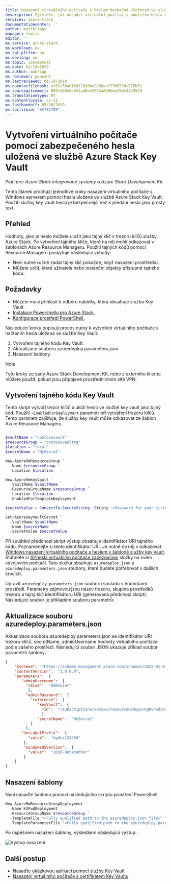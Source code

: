 ```yaml
---
title: Nasazení virtuálního počítače s heslem bezpečně uloženým ve službě Azure Stack | Dokumentace Microsoftu
description: Zjistěte, jak nasadit virtuální počítač s použitím hesla uložená ve službě Azure Stack Key Vault
services: azure-stack
documentationcenter: ''
author: mattbriggs
manager: femila
editor: ''
ms.service: azure-stack
ms.workload: na
ms.tgt_pltfrm: na
ms.devlang: na
ms.topic: conceptual
ms.date: 01/14/2019
ms.author: mabrigg
ms.reviewer: ppacent
ms.lastreviewed: 01/14/2019
ms.openlocfilehash: ef82c50a8150f10fdbe2b38acf77b5539c575b51
ms.sourcegitcommit: 889fd09e0ab51ad0e43552a800bbe39dc9429579
ms.translationtype: MT
ms.contentlocale: cs-CZ
ms.lasthandoff: 05/16/2019
ms.locfileid: "65782799"
---
```

# <a name="create-a-virtual-machine-using-a-secure-password-stored-in-azure-stack-key-vault"></a>Vytvoření virtuálního počítače pomocí zabezpečeného hesla uložená ve službě Azure Stack Key Vault

*Platí pro: Azure Stack integrované systémy a Azure Stack Development Kit*

Tento článek prochází jednotlivé kroky nasazení virtuálního počítače s Windows serverem pomocí hesla uložená ve službě Azure Stack Key Vault. Použití služby key vault hesla je bezpečnější než k předání hesla jako prostý text.

## <a name="overview"></a>Přehled

Hodnoty, jako je heslo můžete uložit jako tajný klíč v trezoru klíčů služby Azure Stack. Po vytvoření tajného klíče, které na něj mohli odkazovat v šablonách Azure Resource Manageru. Použití tajných kódů pomocí Resource Manageru poskytuje následující výhody:

* Není nutné ručně zadat tajný klíč pokaždé, když nasazení prostředku.
* Můžete určit, které uživatele nebo instanční objekty přístupné tajného kódu.

## <a name="prerequisites"></a>Požadavky

* Můžete musí přihlásit k odběru nabídky, která obsahuje službu Key Vault.
* [Instalace Powershellu pro Azure Stack.](../operator/azure-stack-powershell-install.md)
* [Konfigurace prostředí PowerShell.](azure-stack-powershell-configure-user.md)

Následující kroky popisují proces nutný k vytvoření virtuálního počítače s načtením hesla uložená ve službě Key Vault:

1. Vytvoření tajného kódu Key Vault.
2. Aktualizace souboru azuredeploy.parameters.json.
3. Nasazení šablony.

> [!NOTE]  
> Tyto kroky ze sady Azure Stack Development Kit, nebo z externího klienta můžete použít, pokud jsou připojené prostřednictvím sítě VPN.

## <a name="create-a-key-vault-secret"></a>Vytvoření tajného kódu Key Vault

Tento skript vytvoří trezor klíčů a uloží heslo ve službě key vault jako tajný kód. Použití `-EnabledForDeployment` parametr při vytváření trezoru klíčů. Tento parametr zajišťuje, že služby key vault může odkazovat ze šablon Azure Resource Manageru.

```powershell

$vaultName = "contosovault"
$resourceGroup = "contosovaultrg"
$location = "local"
$secretName = "MySecret"

New-AzureRmResourceGroup `
  -Name $resourceGroup `
  -Location $location

New-AzureRmKeyVault `
  -VaultName $vaultName `
  -ResourceGroupName $resourceGroup `
  -Location $location
  -EnabledForTemplateDeployment

$secretValue = ConvertTo-SecureString -String '<Password for your virtual machine>' -AsPlainText -Force

Set-AzureKeyVaultSecret `
  -VaultName $vaultName `
  -Name $secretName `
  -SecretValue $secretValue

```

Při spuštění předchozí skript výstup obsahuje identifikátor URI tajného kódu. Poznamenejte si tento identifikátor URI. Je nutné na něj v odkazovat [Windows nasazení virtuálního počítače s heslem v šabloně služby key vault](https://github.com/Azure/AzureStack-QuickStart-Templates/tree/master/101-vm-windows-create-passwordfromkv). Stáhněte si [101hesla virtuálního počítače zabezpečení](https://github.com/Azure/AzureStack-QuickStart-Templates/tree/master/101-vm-windows-create-passwordfromkv) složky na svém vývojovém počítači. Tato složka obsahuje `azuredeploy.json` a `azuredeploy.parameters.json` soubory, které budete potřebovat v dalších krocích.

Upravit `azuredeploy.parameters.json` souboru souladu s hodnotami prostředí. Parametry zájmovou jsou název trezoru, skupina prostředků trezoru a tajný klíč identifikátoru URI (generovaná předchozí skript). Následující soubor je příkladem souboru parametrů:

## <a name="update-the-azuredeployparametersjson-file"></a>Aktualizace souboru azuredeploy.parameters.json

Aktualizace souboru azuredeploy.parameters.json se identifikátor URI trezoru klíčů, secretName, adminUsername hodnoty virtuálního počítače podle vašeho prostředí. Následující soubor JSON ukazuje příklad soubor parametrů šablony:

```json
{
    "$schema":  "https://schema.management.azure.com/schemas/2015-01-01/deploymentParameters.json#",
    "contentVersion":  "1.0.0.0",
    "parameters":  {
       "adminUsername":  {
         "value":  "demouser"
          },
         "adminPassword":  {
           "reference":  {
              "keyVault":  {
                "id":  "/subscriptions/xxxxxx/resourceGroups/RgKvPwd/providers/Microsoft.KeyVault/vaults/KvPwd"
                },
              "secretName":  "MySecret"
           }
         },
       "dnsLabelPrefix":  {
          "value":  "mydns123456"
        },
        "windowsOSVersion":  {
          "value":  "2016-Datacenter"
        }
    }
}

```

## <a name="template-deployment"></a>Nasazení šablony

Nyní nasaďte šablonu pomocí následujícího skriptu prostředí PowerShell:

```powershell  
New-AzureRmResourceGroupDeployment `
  -Name KVPwdDeployment `
  -ResourceGroupName $resourceGroup `
  -TemplateFile "<Fully qualified path to the azuredeploy.json file>" `
  -TemplateParameterFile "<Fully qualified path to the azuredeploy.parameters.json file>"
```

Po úspěšném nasazení šablony, výsledkem následující výstup:

![Výstup nasazení](media/azure-stack-key-vault-deploy-vm-with-secret/deployment-output.png)

## <a name="next-steps"></a>Další postup

* [Nasaďte ukázkovou aplikaci pomocí služby Key Vault](azure-stack-key-vault-sample-app.md)
* [Nasazení virtuálního počítače s certifikátem Key Vaultu](azure-stack-key-vault-push-secret-into-vm.md)
